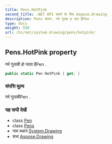 ```yaml
---
title: Pens.HotPink
second_title: .NET API संदर्भ के लिए Aspose.Drawing
description: Pens संपत्त. गर्म गुलब ह जत हैPen .
type: docs
weight: 550
url: /hi/net/system.drawing/pens/hotpink/
---
```

## Pens.HotPink property

गर्म गुलाबी हो जाता हैPen .

```csharp
public static Pen HotPink { get; }
```

### संपत्ति मूल्य

गर्म गुलाबीPen .

### यह सभी देखें

* class [Pen](../../pen/)
* class [Pens](../)
* नाम स्थान [System.Drawing](../../pens/)
* सभा [Aspose.Drawing](../../../)


